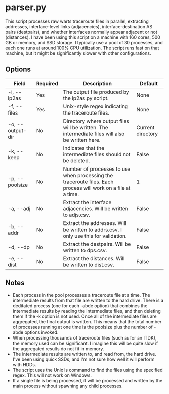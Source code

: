 # parser.py
This script processes raw warts traceroute files in parallel, extracting addresses, interface-level links (adjacencies), interface-destination AS pairs (destpairs), and whether interfaces normally appear adjacent or not (distances). I have been using this script on a machine with 160 cores, 500 GB or memory, and SSD storage. I typically use a pool of 30 processes, and each one runs at around 100% CPU utilization. The script runs fast on that machine, but it might be significantly slower with other configurations.

## Options
|Field|Required|Description|Default|
|---|---|---|---|
|-i, --ip2as|Yes|The output file produced by the ip2as.py script.|None|
|-f, --files|Yes|Unix-style regex indicating the traceroute files.|None|
|-o, --output-dir|No|Directory where output files will be written. The intermediate files will also be written here.|Current directory|
|-k, --keep|No|Indicates that the intermediate files should not be deleted.|False|
|-p, --poolsize|No|Number of processes to use when processing the traceroute files. Each process will work on a file at a time.|1|
|-a, --adj|No|Extract the interface adjacencies. Will be written to adjs.csv.|False|
|-b, --addr|No|Extract the addresses. Will be written to addrs.csv. I only use this for validation.|False|
|-d, --dp|No|Extract the destpairs. Will be written to dps.csv.|False|
|-e, --dist|No|Extract the distances. Will be written to dist.csv.|False|

## Notes
* Each process in the pool processes a traceroute file at a time. The intermediate results from that file are written to the hard drive. There is a deditated process (one for each -abde option) that combines the intermediate results by reading the intermediate files, and then deleting them if the -k option is not used. Once all of the intermediate files are aggregated, the final output is written. This means that the total number of processes running at one time is the poolsize plus the number of -abde options invoked.
* When processing thousands of traceroute files (such as for an ITDK), the memory used can be significant. I imagine this will be quite slow if the aggregated results do not fit in memory.
* The intermediate results are written to, and read from, the hard drive. I've been using quick SSDs, and I'm not sure how well it will perform with HDDs.
* The script uses the Unix ls command to find the files using the specified regex. This will not work on Windows.
* If a single file is being processed, it will be processed and written by the main process without spawning any child processes.